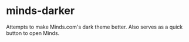 # minds-darker
Attempts to make Minds.com's dark theme better. Also serves as a quick button to open Minds.
